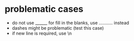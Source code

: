 # problematic cases

* do not use ______ for fill in the blanks, use ........... instead
* dashes might be problematic (test this case)
* if new line is required, use \\n
